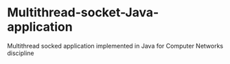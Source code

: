 # Multithread-socket-Java-application
Multithread socked application implemented in Java for Computer Networks discipline
